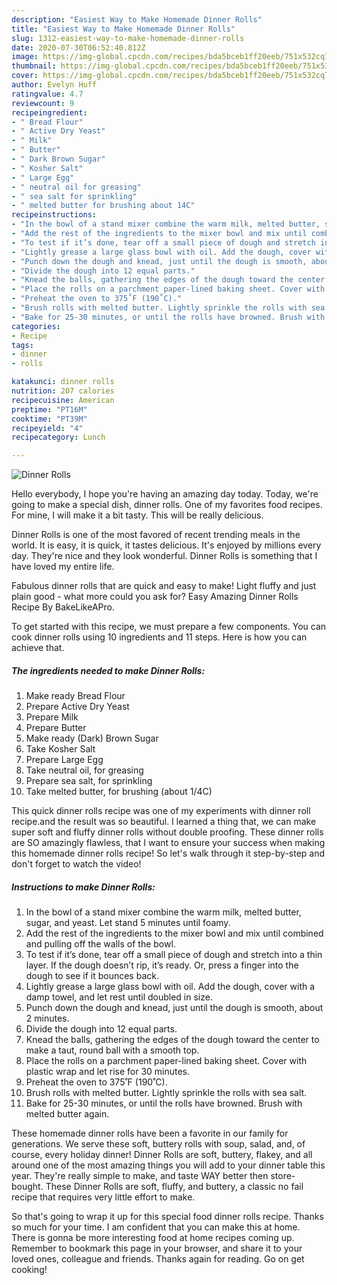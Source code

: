 ```yaml
---
description: "Easiest Way to Make Homemade Dinner Rolls"
title: "Easiest Way to Make Homemade Dinner Rolls"
slug: 1312-easiest-way-to-make-homemade-dinner-rolls
date: 2020-07-30T06:52:40.812Z
image: https://img-global.cpcdn.com/recipes/bda5bceb1ff20eeb/751x532cq70/dinner-rolls-recipe-main-photo.jpg
thumbnail: https://img-global.cpcdn.com/recipes/bda5bceb1ff20eeb/751x532cq70/dinner-rolls-recipe-main-photo.jpg
cover: https://img-global.cpcdn.com/recipes/bda5bceb1ff20eeb/751x532cq70/dinner-rolls-recipe-main-photo.jpg
author: Evelyn Huff
ratingvalue: 4.7
reviewcount: 9
recipeingredient:
- " Bread Flour"
- " Active Dry Yeast"
- " Milk"
- " Butter"
- " Dark Brown Sugar"
- " Kosher Salt"
- " Large Egg"
- " neutral oil for greasing"
- " sea salt for sprinkling"
- " melted butter for brushing about 14C"
recipeinstructions:
- "In the bowl of a stand mixer combine the warm milk, melted butter, sugar, and yeast. Let stand 5 minutes until foamy."
- "Add the rest of the ingredients to the mixer bowl and mix until combined and pulling off the walls of the bowl."
- "To test if it’s done, tear off a small piece of dough and stretch into a thin layer. If the dough doesn’t rip, it’s ready. Or, press a finger into the dough to see if it bounces back."
- "Lightly grease a large glass bowl with oil. Add the dough, cover with a damp towel, and let rest until doubled in size."
- "Punch down the dough and knead, just until the dough is smooth, about 2 minutes."
- "Divide the dough into 12 equal parts."
- "Knead the balls, gathering the edges of the dough toward the center to make a taut, round ball with a smooth top."
- "Place the rolls on a parchment paper-lined baking sheet. Cover with plastic wrap and let rise for 30 minutes."
- "Preheat the oven to 375˚F (190˚C)."
- "Brush rolls with melted butter. Lightly sprinkle the rolls with sea salt."
- "Bake for 25-30 minutes, or until the rolls have browned. Brush with melted butter again."
categories:
- Recipe
tags:
- dinner
- rolls

katakunci: dinner rolls 
nutrition: 207 calories
recipecuisine: American
preptime: "PT16M"
cooktime: "PT39M"
recipeyield: "4"
recipecategory: Lunch

---
```



![Dinner Rolls](https://img-global.cpcdn.com/recipes/bda5bceb1ff20eeb/751x532cq70/dinner-rolls-recipe-main-photo.jpg)

Hello everybody, I hope you're having an amazing day today. Today, we're going to make a special dish, dinner rolls. One of my favorites food recipes. For mine, I will make it a bit tasty. This will be really delicious.

Dinner Rolls is one of the most favored of recent trending meals in the world. It is easy, it is quick, it tastes delicious. It's enjoyed by millions every day. They're nice and they look wonderful. Dinner Rolls is something that I have loved my entire life.

Fabulous dinner rolls that are quick and easy to make! Light fluffy and just plain good - what more could you ask for? Easy Amazing Dinner Rolls Recipe By BakeLikeAPro.


To get started with this recipe, we must prepare a few components. You can cook dinner rolls using 10 ingredients and 11 steps. Here is how you can achieve that.

<!--inarticleads1-->

##### The ingredients needed to make Dinner Rolls:

1. Make ready  Bread Flour
1. Prepare  Active Dry Yeast
1. Prepare  Milk
1. Prepare  Butter
1. Make ready  (Dark) Brown Sugar
1. Take  Kosher Salt
1. Prepare  Large Egg
1. Take  neutral oil, for greasing
1. Prepare  sea salt, for sprinkling
1. Take  melted butter, for brushing (about 1/4C)


This quick dinner rolls recipe was one of my experiments with dinner roll recipe.and the result was so beautiful. I learned a thing that, we can make super soft and fluffy dinner rolls without double proofing. These dinner rolls are SO amazingly flawless, that I want to ensure your success when making this homemade dinner rolls recipe! So let&#39;s walk through it step-by-step and don&#39;t forget to watch the video! 

<!--inarticleads2-->

##### Instructions to make Dinner Rolls:

1. In the bowl of a stand mixer combine the warm milk, melted butter, sugar, and yeast. Let stand 5 minutes until foamy.
1. Add the rest of the ingredients to the mixer bowl and mix until combined and pulling off the walls of the bowl.
1. To test if it’s done, tear off a small piece of dough and stretch into a thin layer. If the dough doesn’t rip, it’s ready. Or, press a finger into the dough to see if it bounces back.
1. Lightly grease a large glass bowl with oil. Add the dough, cover with a damp towel, and let rest until doubled in size.
1. Punch down the dough and knead, just until the dough is smooth, about 2 minutes.
1. Divide the dough into 12 equal parts.
1. Knead the balls, gathering the edges of the dough toward the center to make a taut, round ball with a smooth top.
1. Place the rolls on a parchment paper-lined baking sheet. Cover with plastic wrap and let rise for 30 minutes.
1. Preheat the oven to 375˚F (190˚C).
1. Brush rolls with melted butter. Lightly sprinkle the rolls with sea salt.
1. Bake for 25-30 minutes, or until the rolls have browned. Brush with melted butter again.


These homemade dinner rolls have been a favorite in our family for generations. We serve these soft, buttery rolls with soup, salad, and, of course, every holiday dinner! Dinner Rolls are soft, buttery, flakey, and all around one of the most amazing things you will add to your dinner table this year. They&#39;re really simple to make, and taste WAY better then store-bought. These Dinner Rolls are soft, fluffy, and buttery, a classic no fail recipe that requires very little effort to make. 

So that's going to wrap it up for this special food dinner rolls recipe. Thanks so much for your time. I am confident that you can make this at home. There is gonna be more interesting food at home recipes coming up. Remember to bookmark this page in your browser, and share it to your loved ones, colleague and friends. Thanks again for reading. Go on get cooking!

